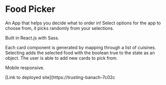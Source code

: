 # Food Picker
An App that helps you decide what to order in! Select options for the app to choose from, it picks randomly from your selections. 

Built in React.js with Sass.

Each card component is generated by mapping through a list of cuisines. Selecting adds the selected food with the boolean true to the state as an object. The user is able to add new cards to pick from. 

Mobile responsive. 

[Link to deployed site](https://trusting-banach-7c02c
